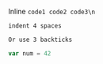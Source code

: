 Inline `code1 code2 code3\n`

    indent 4 spaces

```
Or use 3 backticks
```

```go
var num = 42
```
